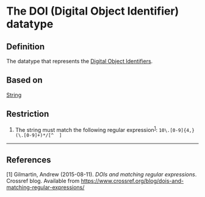 # The DOI (Digital Object Identifier) datatype

## Definition
The datatype that represents the [Digital Object Identifiers](https://www.doi.org/).

## Based on
[String](../datatypes/String.md) 

## Restriction
1. The string must match the following regular expression<sup>[1](#fn1)</sup>: `10\.[0-9]{4,}(\.[0-9]+)*/[^  ]`

---
## References
<a name="fn1">\[1\]</a> Gilmartin, Andrew (2015-08-11). *DOIs and matching regular expressions*. Crossref blog. Available from https://www.crossref.org/blog/dois-and-matching-regular-expressions/
